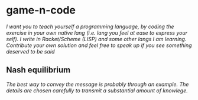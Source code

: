 # game-n-code
*I want you to teach yourself a programming language, by coding the exercise in your own native lang (i.e. lang you feel at ease to express your self). I write in Racket/Scheme (LISP) and some other langs I am learning. Contribute your own solution and feel free to speak up if you see something deserved to be said*

## Nash equilibrium
*The best way to convey the message is probably through an example. The details are chosen carefully to transmit a substantial amount of knowlege.*

